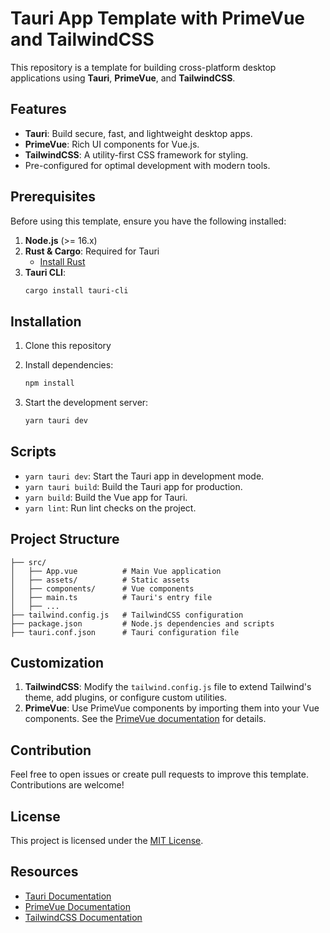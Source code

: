 # Tauri App Template with PrimeVue and TailwindCSS

This repository is a template for building cross-platform desktop applications using **Tauri**, **PrimeVue**, and **TailwindCSS**.

## Features

- **Tauri**: Build secure, fast, and lightweight desktop apps.
- **PrimeVue**: Rich UI components for Vue.js.
- **TailwindCSS**: A utility-first CSS framework for styling.
- Pre-configured for optimal development with modern tools.

## Prerequisites

Before using this template, ensure you have the following installed:

1. **Node.js** (>= 16.x)
2. **Rust & Cargo**: Required for Tauri
   - [Install Rust](https://www.rust-lang.org/tools/install)
3. **Tauri CLI**:
   ```bash
   cargo install tauri-cli
   ```

## Installation

1. Clone this repository

2. Install dependencies:

   ```bash
   npm install
   ```

3. Start the development server:

   ```bash
   yarn tauri dev
   ```

## Scripts

- `yarn tauri dev`: Start the Tauri app in development mode.
- `yarn tauri build`: Build the Tauri app for production.
- `yarn build`: Build the Vue app for Tauri.
- `yarn lint`: Run lint checks on the project.

## Project Structure

```
├── src/
│   ├── App.vue          # Main Vue application
│   ├── assets/          # Static assets
│   ├── components/      # Vue components
│   ├── main.ts          # Tauri's entry file
│   ├── ...
├── tailwind.config.js   # TailwindCSS configuration
├── package.json         # Node.js dependencies and scripts
├── tauri.conf.json      # Tauri configuration file
```

## Customization

1. **TailwindCSS**: Modify the `tailwind.config.js` file to extend Tailwind's theme, add plugins, or configure custom utilities.
2. **PrimeVue**: Use PrimeVue components by importing them into your Vue components. See the [PrimeVue documentation](https://primevue.org/documentation/) for details.

## Contribution

Feel free to open issues or create pull requests to improve this template. Contributions are welcome!

## License

This project is licensed under the [MIT License](LICENSE).

## Resources

- [Tauri Documentation](https://tauri.app/v1/guides/)
- [PrimeVue Documentation](https://primevue.org/documentation/)
- [TailwindCSS Documentation](https://tailwindcss.com/docs)